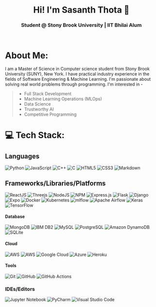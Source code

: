 <!--
### Hi there 👋
**thota-sasanth/thota-sasanth** is a ✨ _special_ ✨ repository because its `README.md` (this file) appears on your GitHub profile.

Here are some ideas to get you started:

- 🔭 I’m currently working on ...
- 🌱 I’m currently learning ...
- 👯 I’m looking to collaborate on ...
- 🤔 I’m looking for help with ...
- 💬 Ask me about ...
- 📫 How to reach me: ...
- 😄 Pronouns: ...
- ⚡ Fun fact: ...
-->

<h1 align="center"> Hi! I'm Sasanth Thota 👋</br> 
</h1>
<h3 align="center"> Student @ Stony Brook University | IIT Bhilai Alum </h3>
<p align="center">
<a href="https://www.linkedin.com/in/sasanththota/" target="_blank"><img alt="" src="https://img.shields.io/badge/LinkedIn-%2320232a?logo=linkedin&logoColor=0A66C2&style=for-the-badge" style="vertical-align:center" /></a>
<a href="https://github.com/thota-sasanth" target="_blank"><img alt="" src="https://img.shields.io/badge/GitHub-%2320232a?style=for-the-badge&logo=Github&logoColor=white" style="vertical-align:center" /></a>
<a href="mailto:thotasasanth@gmail.com" target="_blank"><img alt="" src="https://img.shields.io/badge/Gmail-%2320232a?style=for-the-badge&logo=gmail&logoColor=white" style="vertical-align:center" /></a>
</p>

# About Me:
I am a Master of Science in Computer science student from Stony Brook University (SUNY), New York. I have practical industry experience in the fields of Software Engineering & Machine Learning. I'm passionate about solving real world problems through programming. I'm interested in - 

> * Full Stack Development <br>
> * Machine Learning Operations (MLOps) <br>
> * Data Science <br>
> * Trustworthy AI <br>
> * Competitive Programming <br>

# 💻 Tech Stack:
## Languages
![Python](https://img.shields.io/badge/-Python-000?style=for-the-badge&logo=python)
![JavaScript](https://img.shields.io/badge/-JavaScript-000?style=for-the-badge&logo=javascript)
![C++](https://img.shields.io/badge/c++-000.svg?style=for-the-badge&logo=c%2B%2B&logoColor=white)
![C](https://img.shields.io/badge/c-000?style=for-the-badge&logo=c&logoColor=white)
![HTML5](https://img.shields.io/badge/-HTML5-000?style=for-the-badge&logo=html5)
![CSS3](https://img.shields.io/badge/-CSS3-000?style=for-the-badge&logo=css3)
![Markdown](https://img.shields.io/badge/-Markdown-000?style=for-the-badge&logo=markdown)


## Frameworks/Libraries/Platforms
![ReactJS](https://img.shields.io/badge/-React.JS-000?style=for-the-badge&logo=react)
![Threejs](https://img.shields.io/badge/-D3.JS-000?style=for-the-badge&logo=d3.js)
![NodeJS](https://img.shields.io/badge/-NodeJS-000?style=for-the-badge&logo=node.js&logoColor=pink)
![NPM](https://img.shields.io/badge/NPM-%23CB3837.svg?style=for-the-badge&logo=npm&logoColor=white)
![Express.js](https://img.shields.io/badge/-ExpressJS-000?style=for-the-badge&logo=express)
![Flask](https://img.shields.io/badge/-Flask-000?style=for-the-badge&logo=flask)
![Django](https://img.shields.io/badge/-Django-000?style=for-the-badge&logo=django)
![Expo](https://img.shields.io/badge/expo-1C1E24?style=for-the-badge&logo=expo&logoColor=#D04A37)
![Docker](https://img.shields.io/badge/docker-%230db7ed.svg?style=for-the-badge&logo=docker&logoColor=white)
![Kubernetes](https://img.shields.io/badge/kubernetes-%23326ce5.svg?style=for-the-badge&logo=kubernetes&logoColor=white)
![mlflow](https://img.shields.io/badge/mlflow-%23d9ead3.svg?style=for-the-badge&logo=numpy&logoColor=blue)
![Apache Airflow](https://img.shields.io/badge/Apache%20Airflow-017CEE?style=for-the-badge&logo=Apache%20Airflow&logoColor=white)
![Keras](https://img.shields.io/badge/Keras-%23D00000.svg?style=for-the-badge&logo=Keras&logoColor=white)
![TensorFlow](https://img.shields.io/badge/TensorFlow-%23FF6F00.svg?style=for-the-badge&logo=TensorFlow&logoColor=white)


#### Database
![MongoDB](https://img.shields.io/badge/-MongoDB-000?style=for-the-badge&logo=mongodb)
![IBM DB2](https://img.shields.io/badge/-IBM_DB2-000?style=for-the-badge&logo=ibm&logoColor=white)
![MySQL](https://img.shields.io/badge/-MySQL-000?style=for-the-badge&logo=mysql&logoColor=white)
![PostgreSQL](https://img.shields.io/badge/-PostgreSQL-000?style=for-the-badge&logo=postgresql&logoColor=white)
![Amazon DynamoDB](https://img.shields.io/badge/-Amazon_DynamoDB-000?style=for-the-badge&logo=Amazon%20DynamoDB)
![SQLite](https://img.shields.io/badge/sqlite-%2307405e.svg?style=for-the-badge&logo=sqlite&logoColor=white)


#### Cloud
![AWS](https://img.shields.io/badge/-AWS-000?style=for-the-badge&logo=amazon-aws&logoColor=orange)
![AWS](https://img.shields.io/badge/-AWS-000?style=for-the-badge&logo=amazon-aws&logoColor=orange)
![Google Cloud](https://img.shields.io/badge/Google%20Cloud-000.svg?style=for-the-badge&logo=google-cloud&logoColor=white)
![Azure](https://img.shields.io/badge/azure-%230072C6.svg?style=for-the-badge&logo=microsoftazure&logoColor=white)
![Heroku](https://img.shields.io/badge/-Heroku-000?style=for-the-badge&logo=heroku)



#### Tools
![Git](https://img.shields.io/badge/-Git-000?style=for-the-badge&logo=git)
![GitHub](https://img.shields.io/badge/-GitHub-000?style=for-the-badge&logo=github)
![GitHub Actions](https://img.shields.io/badge/-github%20actions-000?style=for-the-badge&logo=githubactions)


### IDEs/Editors
![Jupyter Notebook](https://img.shields.io/badge/jupyter-%23FA0F00.svg?style=for-the-badge&logo=jupyter&logoColor=white)
![PyCharm](https://img.shields.io/badge/pycharm-143?style=for-the-badge&logo=pycharm&logoColor=black&color=black&labelColor=green)
![Visual Studio Code](https://img.shields.io/badge/Visual%20Studio%20Code-0078d7.svg?style=for-the-badge&logo=visual-studio-code&logoColor=white)



